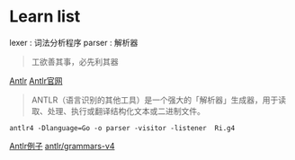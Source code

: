 # Learn list

lexer : 词法分析程序
parser : 解析器

> 工欲善其事，必先利其器 

[Antlr](https://github.com/antlr/antlr4)
[Antlr官网](https://www.antlr.org/)
> ANTLR（语言识别的其他工具）是一个强大的「解析器」生成器，用于读取、处理、执行或翻译结构化文本或二进制文件。


```shell
antlr4 -Dlanguage=Go -o parser -visitor -listener  Ri.g4
```

[Antlr例子](https://blog.gopheracademy.com/advent-2017/parsing-with-antlr4-and-go/)
[antlr/grammars-v4](https://github.com/antlr/grammars-v4)

